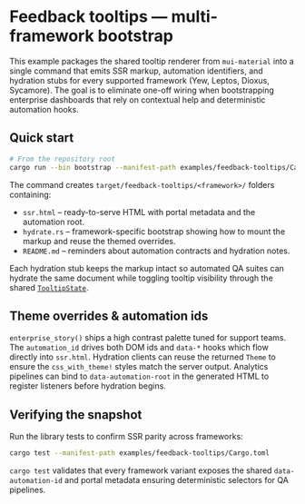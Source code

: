 # Feedback tooltips — multi-framework bootstrap

This example packages the shared tooltip renderer from `mui-material` into a
single command that emits SSR markup, automation identifiers, and hydration
stubs for every supported framework (Yew, Leptos, Dioxus, Sycamore). The goal is
to eliminate one-off wiring when bootstrapping enterprise dashboards that rely
on contextual help and deterministic automation hooks.

## Quick start

```bash
# From the repository root
cargo run --bin bootstrap --manifest-path examples/feedback-tooltips/Cargo.toml
```

The command creates `target/feedback-tooltips/<framework>/` folders containing:

- `ssr.html` – ready-to-serve HTML with portal metadata and the automation root.
- `hydrate.rs` – framework-specific bootstrap showing how to mount the markup and
  reuse the themed overrides.
- `README.md` – reminders about automation contracts and hydration notes.

Each hydration stub keeps the markup intact so automated QA suites can hydrate
the same document while toggling tooltip visibility through the shared
[`TooltipState`](../../crates/rustic-ui-headless/src/tooltip.rs).

## Theme overrides & automation ids

`enterprise_story()` ships a high contrast palette tuned for support teams. The
`automation_id` drives both DOM ids and `data-*` hooks which flow directly into
`ssr.html`. Hydration clients can reuse the returned `Theme` to ensure the
`css_with_theme!` styles match the server output. Analytics pipelines can bind to
`data-automation-root` in the generated HTML to register listeners before
hydration begins.

## Verifying the snapshot

Run the library tests to confirm SSR parity across frameworks:

```bash
cargo test --manifest-path examples/feedback-tooltips/Cargo.toml
```

`cargo test` validates that every framework variant exposes the shared
`data-automation-id` and portal metadata ensuring deterministic selectors for QA
pipelines.

